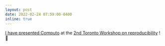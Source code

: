 ```yaml
---
layout: post
date: 2022-02-24 07:59:00-0400
inline: true
---
```


[I have presented Computo](http://computo.sfds.asso.fr/comm/) at the [2nd Toronto Workshop on reproducibility](https://canssiontario.utoronto.ca/toronto_workshop_on_reproducibility_2022/) !
🤩 
